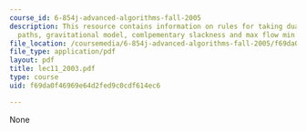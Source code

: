 ```yaml
---
course_id: 6-854j-advanced-algorithms-fall-2005
description: This resource contains information on rules for taking duals, shortest
  paths, gravitational model, comlpementary slackness and max flow min cut model.
file_location: /coursemedia/6-854j-advanced-algorithms-fall-2005/f69da0f46969e64d2fed9c0cdf614ec6_lec11_2003.pdf
file_type: application/pdf
layout: pdf
title: lec11_2003.pdf
type: course
uid: f69da0f46969e64d2fed9c0cdf614ec6

---
```

None